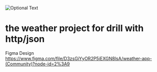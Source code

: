 ![Optional Text](/assets/images/readme.png)

# the weather project for drill with http/json

Figma Design
https://www.figma.com/file/D3zsGiYyOR2P5iEXGN8lsA/weather-app-(Community)?node-id=2%3A9

